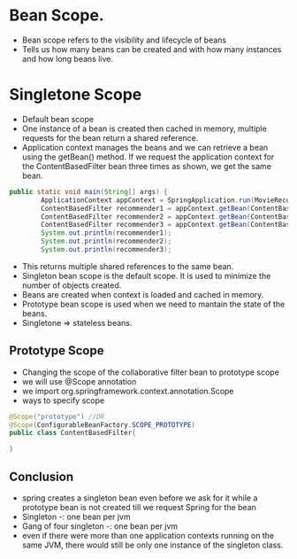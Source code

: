 # Bean Scope.
- Bean scope refers to the visibility and lifecycle of beans
- Tells us how many beans can be created and with how many instances and how long beans live.
# Singletone Scope
- Default bean scope
- One instance of a bean is created then cached in memory, multiple requests for the bean return a shared reference.
- Application context manages the beans and we can retrieve a bean using the getBean() method. If we request the application context for the ContentBasedFilter bean three times as shown, we get the same bean.
```java
public static void main(String[] args) {
		ApplicationContext appContext = SpringApplication.run(MovieRecommenderSystemApplication.class, args);
   		ContentBasedFilter recommender1 = appContext.getBean(ContentBasedFilter.class);
        ContentBasedFilter recommender2 = appContext.getBean(ContentBasedFilter.class);
        ContentBasedFilter recommender3 = appContext.getBean(ContentBasedFilter.class);
    	System.out.println(recommender1);
        System.out.println(recommender2);
        System.out.println(recommender3);
```
- This returns multiple shared references to the same bean.
- Singleton bean scope is the default scope. It is used to minimize the number of objects created.
- Beans are created when context is loaded and cached in memory.
- Prototype bean scope is used when we need to mantain the state of the beans.
- Singletone => stateless beans.

## Prototype Scope
- Changing the scope of the collaborative filter bean to prototype scope
- we will use @Scope annotation
- we import org.springframework.context.annotation.Scope
- ways to specify scope
```java
@Scope("prototype") //OR
@Scope(ConfigurableBeanFactory.SCOPE_PROTOTYPE)
public class ContentBasedFilter{

}
```
## Conclusion
- spring creates a singleton bean even before we ask for it while a prototype bean is not created till we request Spring for the bean
- Singleton -: one bean per jvm
- Gang of four singleton -: one bean per jvm
- even if there were more than one application contexts running on the same JVM, there would still be only one instance of the singleton class.
